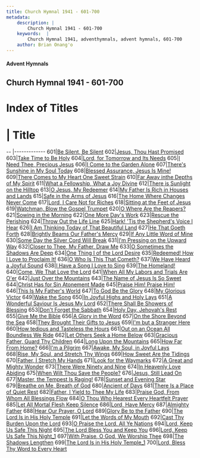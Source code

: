 ```yaml
---
title: Church Hymnal 1941 - 601-700
metadata:
    description: |
        Church Hymnal 1941 - 601-700
    keywords:  |
        Church Hymnal 1941, adventhymnals, advent hymnals, 601-700
    author: Brian Onang'o
---
```


#### Advent Hymnals
## Church Hymnal 1941 - 601-700

# Index of Titles
# | Title                        
-- |-------------
601|[Be Silent, Be Silent](/church-hymnal/601-700/601-610/Be-Silent,-Be-Silent)
602|[Jesus, Thou Hast Promised](/church-hymnal/601-700/601-610/Jesus,-Thou-Hast-Promised)
603|[Take Time to Be Holy](/church-hymnal/601-700/601-610/Take-Time-to-Be-Holy)
604|[Lord, for Tomorrow and Its Needs](/church-hymnal/601-700/601-610/Lord,-for-Tomorrow-and-Its-Needs)
605|[I Need Thee, Precious Jesus](/church-hymnal/601-700/601-610/I-Need-Thee,-Precious-Jesus)
606|[I Come to the Garden Alone](/church-hymnal/601-700/601-610/I-Come-to-the-Garden-Alone)
607|[There's Sunshine in My Soul Today](/church-hymnal/601-700/601-610/There's-Sunshine-in-My-Soul-Today)
608|[Blessed Assurance, Jesus Is Mine!](/church-hymnal/601-700/601-610/Blessed-Assurance,-Jesus-Is-Mine!)
609|[There Comes to My Heart One Sweet Strain](/church-hymnal/601-700/601-610/There-Comes-to-My-Heart-One-Sweet-Strain)
610|[Far Away inthe Depths of My Spirit](/church-hymnal/601-700/601-610/Far-Away-inthe-Depths-of-My-Spirit)
611|[What a Fellowship, What a Joy Divine](/church-hymnal/601-700/611-620/What-a-Fellowship,-What-a-Joy-Divine)
612|[There is Sunlight on the Hilltop](/church-hymnal/601-700/611-620/There-is-Sunlight-on-the-Hilltop)
613|[O Jesus, My Redeemer](/church-hymnal/601-700/611-620/O-Jesus,-My-Redeemer)
614|[My Father Is Rich in Houses and Lands](/church-hymnal/601-700/611-620/My-Father-Is-Rich-in-Houses-and-Lands)
615|[Safe in the Arms of Jesus](/church-hymnal/601-700/611-620/Safe-in-the-Arms-of-Jesus)
616|[The Home Where Changes Never Come](/church-hymnal/601-700/611-620/The-Home-Where-Changes-Never-Come)
617|[Lord, I Care Not for Riches](/church-hymnal/601-700/611-620/Lord,-I-Care-Not-for-Riches)
618|[Sitting at the Feet of Jesus](/church-hymnal/601-700/611-620/Sitting-at-the-Feet-of-Jesus)
619|[Watchman, Blow the Gospel Trumpet](/church-hymnal/601-700/611-620/Watchman,-Blow-the-Gospel-Trumpet)
620|[O Where Are the Reapers?](/church-hymnal/601-700/611-620/O-Where-Are-the-Reapers)
621|[Sowing in the Morning](/church-hymnal/601-700/621-630/Sowing-in-the-Morning)
622|[One More Day's Work](/church-hymnal/601-700/621-630/One-More-Day's-Work)
623|[Rescue the Perishing](/church-hymnal/601-700/621-630/Rescue-the-Perishing)
624|[Throw Out the Life Line](/church-hymnal/601-700/621-630/Throw-Out-the-Life-Line)
625|[Hark! 'Tis the Shepherd's Voice I Hear](/church-hymnal/601-700/621-630/Hark!-'Tis-the-Shepherd's-Voice-I-Hear)
626|[I Am Thinking Today of That Beautiful Land](/church-hymnal/601-700/621-630/I-Am-Thinking-Today-of-That-Beautiful-Land)
627|[He That Goeth Forth](/church-hymnal/601-700/621-630/He-That-Goeth-Forth)
628|[Brightly Beams Our Father's Mercy](/church-hymnal/601-700/621-630/Brightly-Beams-Our-Father's-Mercy)
629|[If Any Little Word of Mine](/church-hymnal/601-700/621-630/If-Any-Little-Word-of-Mine)
630|[Some Day the Silver Cord Will Break](/church-hymnal/601-700/621-630/Some-Day-the-Silver-Cord-Will-Break)
631|[I'm Pressing on the Upward Way](/church-hymnal/601-700/631-640/I'm-Pressing-on-the-Upward-Way)
632|[Closer to Thee, My Father, Draw Me](/church-hymnal/601-700/631-640/Closer-to-Thee,-My-Father,-Draw-Me)
633|[O Sometimes the Shadows Are Deep](/church-hymnal/601-700/631-640/O-Sometimes-the-Shadows-Are-Deep)
634|[One Thing I of the Lord Desire](/church-hymnal/601-700/631-640/One-Thing-I-of-the-Lord-Desire)
635|[Redeemed! How I Love to Proclaim It!](/church-hymnal/601-700/631-640/Redeemed!-How-I-Love-to-Proclaim-It!)
636|[O Who Is This That Cometh?](/church-hymnal/601-700/631-640/O-Who-Is-This-That-Cometh)
637|[We Have Heard a Joyful Sound](/church-hymnal/601-700/631-640/We-Have-Heard-a-Joyful-Sound)
638|[I Have a Song I Love to Sing](/church-hymnal/601-700/631-640/I-Have-a-Song-I-Love-to-Sing)
639|[The Homeland!](/church-hymnal/601-700/631-640/The-Homeland!)
640|[Come, We That Love the Lord](/church-hymnal/601-700/631-640/Come,-We-That-Love-the-Lord)
641|[When All My Labors and Trials Are O'er](/church-hymnal/601-700/641-650/When-All-My-Labors-and-Trials-Are-O'er)
642|[Just Over the Mountains](/church-hymnal/601-700/641-650/Just-Over-the-Mountains)
643|[The Name of Jesus Is So Sweet](/church-hymnal/601-700/641-650/The-Name-of-Jesus-Is-So-Sweet)
644|[Christ Has for Sin Atonement Made](/church-hymnal/601-700/641-650/Christ-Has-for-Sin-Atonement-Made)
645|[Praise Him! Praise Him!](/church-hymnal/601-700/641-650/Praise-Him!-Praise-Him!)
646|[This Is My Father's World](/church-hymnal/601-700/641-650/This-Is-My-Father's-World)
647|[To God Be the Glory](/church-hymnal/601-700/641-650/To-God-Be-the-Glory)
648|[My Glorious Victor](/church-hymnal/601-700/641-650/My-Glorious-Victor)
649|[Wake the Song](/church-hymnal/601-700/641-650/Wake-the-Song)
650|[In Joyful Highs and Holy Lays](/church-hymnal/601-700/641-650/In-Joyful-Highs-and-Holy-Lays)
651|[A Wonderful Saviour Is Jesus My Lord](/church-hymnal/601-700/651-660/A-Wonderful-Saviour-Is-Jesus-My-Lord)
652|[There Shall Be Showers of Blessing](/church-hymnal/601-700/651-660/There-Shall-Be-Showers-of-Blessing)
653|[Don't Forget the Sabbath](/church-hymnal/601-700/651-660/Don't-Forget-the-Sabbath)
654|[Holy Day, Jehovah's Rest](/church-hymnal/601-700/651-660/Holy-Day,-Jehovah's-Rest)
655|[Give Me the Bible](/church-hymnal/601-700/651-660/Give-Me-the-Bible)
656|[A Glory in the Word](/church-hymnal/601-700/651-660/A-Glory-in-the-Word)
657|[On the Shore Beyond the Sea](/church-hymnal/601-700/651-660/On-the-Shore-Beyond-the-Sea)
658|[They Brought Their Gifts to Jesus](/church-hymnal/601-700/651-660/They-Brought-Their-Gifts-to-Jesus)
659|[I'm but a Stranger Here](/church-hymnal/601-700/651-660/I'm-but-a-Stranger-Here)
660|[How tedious and Tasteless the Hours](/church-hymnal/601-700/651-660/How-tedious-and-Tasteless-the-Hours)
661|[Out on an Ocean All Boundless We Ride](/church-hymnal/601-700/661-670/Out-on-an-Ocean-All-Boundless-We-Ride)
662|[Let Others Seek a Home Below](/church-hymnal/601-700/661-670/Let-Others-Seek-a-Home-Below)
663|[Gracious Father, Guard Thy Children](/church-hymnal/601-700/661-670/Gracious-Father,-Guard-Thy-Children)
664|[Long Upon the Mountains](/church-hymnal/601-700/661-670/Long-Upon-the-Mountains)
665|[How Far From Home?](/church-hymnal/601-700/661-670/How-Far-From-Home)
666|[I'm a Pilgrim](/church-hymnal/601-700/661-670/I'm-a-Pilgrim)
667|[Awake, My Soul, in Joyful Lays](/church-hymnal/601-700/661-670/Awake,-My-Soul,-in-Joyful-Lays)
668|[Rise, My Soul, and Stretch Thy Wings](/church-hymnal/601-700/661-670/Rise,-My-Soul,-and-Stretch-Thy-Wings)
669|[How Sweet Are the Tidings](/church-hymnal/601-700/661-670/How-Sweet-Are-the-Tidings)
670|[Father, I Stretch My Hands](/church-hymnal/601-700/661-670/Father,-I-Stretch-My-Hands)
671|[Look for the Waymarks](/church-hymnal/601-700/671-680/Look-for-the-Waymarks)
672|[A Great and Mighty Wonder](/church-hymnal/601-700/671-680/A-Great-and-Mighty-Wonder)
673|[There Were Ninety and Nine](/church-hymnal/601-700/671-680/There-Were-Ninety-and-Nine)
674|[In Heavenly Love Abiding](/church-hymnal/601-700/671-680/In-Heavenly-Love-Abiding)
675|[When Wilt Thou Save the People?](/church-hymnal/601-700/671-680/When-Wilt-Thou-Save-the-People)
676|[Jesus, Still Lead On](/church-hymnal/601-700/671-680/Jesus,-Still-Lead-On)
677|[Master, the Tempest Is Raging!](/church-hymnal/601-700/671-680/Master,-the-Tempest-Is-Raging!)
678|[Sunset and Evening Star](/church-hymnal/601-700/671-680/Sunset-and-Evening-Star)
679|[Breathe on Me, Breath of God](/church-hymnal/601-700/671-680/Breathe-on-Me,-Breath-of-God)
680|[Ancient of Days](/church-hymnal/601-700/671-680/Ancient-of-Days)
681|[There Is a Place of Quiet Rest](/church-hymnal/601-700/681-690/There-Is-a-Place-of-Quiet-Rest)
682|[Father, I Yield to Thee My Life](/church-hymnal/601-700/681-690/Father,-I-Yield-to-Thee-My-Life)
683|[Praise God, From Whom All Blessings Flow](/church-hymnal/601-700/681-690/Praise-God,-From-Whom-All-Blessings-Flow)
684|[O Thou Who Hearest Every Heartfelt Prayer](/church-hymnal/601-700/681-690/O-Thou-Who-Hearest-Every-Heartfelt-Prayer)
685|[Let All Mortal Flesh Keep Silence](/church-hymnal/601-700/681-690/Let-All-Mortal-Flesh-Keep-Silence)
686|[Lord, Have Mercy](/church-hymnal/601-700/681-690/Lord,-Have-Mercy)
687|[Almighty Father](/church-hymnal/601-700/681-690/Almighty-Father)
688|[Hear Our Prayer, O Lord](/church-hymnal/601-700/681-690/Hear-Our-Prayer,-O-Lord)
689|[Glory Be to the Father](/church-hymnal/601-700/681-690/Glory-Be-to-the-Father)
690|[The Lord Is in His Holy Temple](/church-hymnal/601-700/681-690/The-Lord-Is-in-His-Holy-Temple)
691|[Let the Words of My Mouth](/church-hymnal/601-700/691-700/Let-the-Words-of-My-Mouth)
692|[Cast Thy Burden Upon the Lord](/church-hymnal/601-700/691-700/Cast-Thy-Burden-Upon-the-Lord)
693|[O Praise the Lord, All Ye Nations](/church-hymnal/601-700/691-700/O-Praise-the-Lord,-All-Ye-Nations)
694|[Lord, Keep Us Safe This Night](/church-hymnal/601-700/691-700/Lord,-Keep-Us-Safe-This-Night)
695|[The Lord Bless You and Keep You](/church-hymnal/601-700/691-700/The-Lord-Bless-You-and-Keep-You)
696|[Lord, Keep Us Safe This Night_1](/church-hymnal/601-700/691-700/Lord,-Keep-Us-Safe-This-Night_1)
697|[With Praise, O God, We Worship Thee](/church-hymnal/601-700/691-700/With-Praise,-O-God,-We-Worship-Thee)
698|[The Shadows Lengthen](/church-hymnal/601-700/691-700/The-Shadows-Lengthen)
699|[The Lord Is in His Holy Temple_1](/church-hymnal/601-700/691-700/The-Lord-Is-in-His-Holy-Temple_1)
700|[Lord, Bless Thy Word to Every Heart](/church-hymnal/601-700/691-700/Lord,-Bless-Thy-Word-to-Every-Heart)